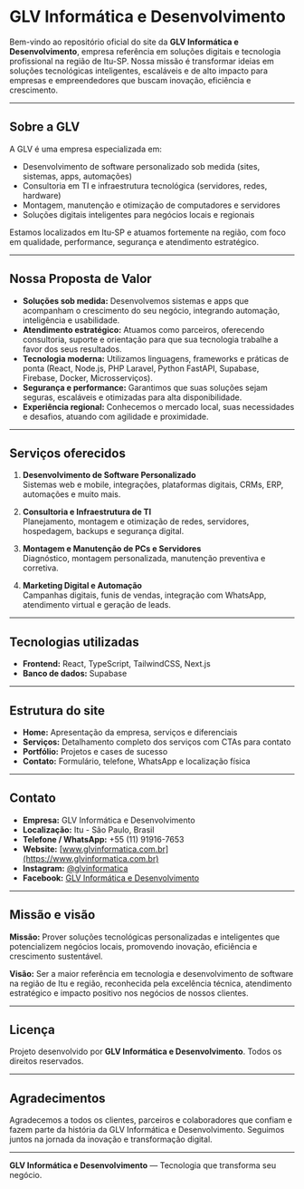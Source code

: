 # GLV Informática e Desenvolvimento

Bem-vindo ao repositório oficial do site da **GLV Informática e Desenvolvimento**, empresa referência em soluções digitais e tecnologia profissional na região de Itu-SP. Nossa missão é transformar ideias em soluções tecnológicas inteligentes, escaláveis e de alto impacto para empresas e empreendedores que buscam inovação, eficiência e crescimento.

---

## Sobre a GLV

A GLV é uma empresa especializada em:

- Desenvolvimento de software personalizado sob medida (sites, sistemas, apps, automações)
- Consultoria em TI e infraestrutura tecnológica (servidores, redes, hardware)
- Montagem, manutenção e otimização de computadores e servidores
- Soluções digitais inteligentes para negócios locais e regionais

Estamos localizados em Itu-SP e atuamos fortemente na região, com foco em qualidade, performance, segurança e atendimento estratégico.

---

## Nossa Proposta de Valor

- **Soluções sob medida:** Desenvolvemos sistemas e apps que acompanham o crescimento do seu negócio, integrando automação, inteligência e usabilidade.
- **Atendimento estratégico:** Atuamos como parceiros, oferecendo consultoria, suporte e orientação para que sua tecnologia trabalhe a favor dos seus resultados.
- **Tecnologia moderna:** Utilizamos linguagens, frameworks e práticas de ponta (React, Node.js, PHP Laravel, Python FastAPI, Supabase, Firebase, Docker, Microsserviços).
- **Segurança e performance:** Garantimos que suas soluções sejam seguras, escaláveis e otimizadas para alta disponibilidade.
- **Experiência regional:** Conhecemos o mercado local, suas necessidades e desafios, atuando com agilidade e proximidade.

---

## Serviços oferecidos

1. **Desenvolvimento de Software Personalizado**  
   Sistemas web e mobile, integrações, plataformas digitais, CRMs, ERP, automações e muito mais.

2. **Consultoria e Infraestrutura de TI**  
   Planejamento, montagem e otimização de redes, servidores, hospedagem, backups e segurança digital.

3. **Montagem e Manutenção de PCs e Servidores**  
   Diagnóstico, montagem personalizada, manutenção preventiva e corretiva.

4. **Marketing Digital e Automação**  
   Campanhas digitais, funis de vendas, integração com WhatsApp, atendimento virtual e geração de leads.

---

## Tecnologias utilizadas

- **Frontend:** React, TypeScript, TailwindCSS, Next.js    
- **Banco de dados:** Supabase

---

## Estrutura do site

- **Home:** Apresentação da empresa, serviços e diferenciais  
- **Serviços:** Detalhamento completo dos serviços com CTAs para contato  
- **Portfólio:** Projetos e cases de sucesso  
- **Contato:** Formulário, telefone, WhatsApp e localização física


---

## Contato

- **Empresa:** GLV Informática e Desenvolvimento  
- **Localização:** Itu - São Paulo, Brasil  
- **Telefone / WhatsApp:** +55 (11) 91916-7653  
- **Website:** [www.glvinformatica.com.br](https://www.glvinformatica.com.br)  
- **Instagram:** [@glvinformatica](https://www.instagram.com/glvinformatica)  
- **Facebook:** [GLV Informática e Desenvolvimento](https://www.facebook.com/glvinformatica)  

---

## Missão e visão

**Missão:** Prover soluções tecnológicas personalizadas e inteligentes que potencializem negócios locais, promovendo inovação, eficiência e crescimento sustentável.

**Visão:** Ser a maior referência em tecnologia e desenvolvimento de software na região de Itu e região, reconhecida pela excelência técnica, atendimento estratégico e impacto positivo nos negócios de nossos clientes.

---

## Licença

Projeto desenvolvido por **GLV Informática e Desenvolvimento**. Todos os direitos reservados.

---

## Agradecimentos

Agradecemos a todos os clientes, parceiros e colaboradores que confiam e fazem parte da história da GLV Informática e Desenvolvimento. Seguimos juntos na jornada da inovação e transformação digital.

---

**GLV Informática e Desenvolvimento** — Tecnologia que transforma seu negócio.

